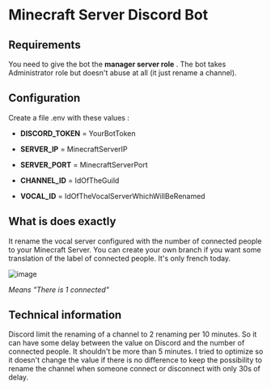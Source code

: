 # Minecraft Server Discord Bot

## Requirements

You need to give the bot the **manager server role** .
The bot takes Administrator role but doesn't abuse at all (it just rename a channel).

## Configuration

Create a file .env with these values :
  - **DISCORD_TOKEN** = YourBotToken
  
  - **SERVER_IP** = MinecraftServerIP
  
  - **SERVER_PORT** = MinecraftServerPort
  
  - **CHANNEL_ID** = IdOfTheGuild
  
  - **VOCAL_ID** = IdOfTheVocalServerWhichWillBeRenamed

## What is does exactly

It rename the vocal server configured with the number of connected people to your Minecraft Server.
You can create your own branch if you want some translation of the label of connected people. It's only french today.

![image](https://user-images.githubusercontent.com/25503027/163788601-c40277e7-396d-4935-b684-e4cd81572915.png)

*Means "There is 1 connected"*

## Technical information

Discord limit the renaming of a channel to 2 renaming per 10 minutes.
So it can have some delay between the value on Discord and the number of connected people. It shouldn't be more than 5 minutes.
I tried to optimize so it doesn't change the value if there is no difference to keep the possibility to rename the channel when someone connect or disconnect with only 30s of delay. 

